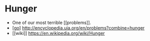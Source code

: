 # Hunger

- One of our most terrible [[problems]].
- [[go]] http://encyclopedia.uia.org/en/problems?combine=hunger
- [[wiki]] https://en.wikipedia.org/wiki/Hunger


[//begin]: # "Autogenerated link references for markdown compatibility"
[go]: go "Go"
[//end]: # "Autogenerated link references"